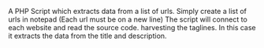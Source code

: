 
A PHP Script which extracts data from a list of urls. 
Simply create a list of urls in notepad (Each url must be on a new line) 
The script will connect to each website and read the source code. harvesting the taglines. 
In this case it extracts the data from the title and description.
